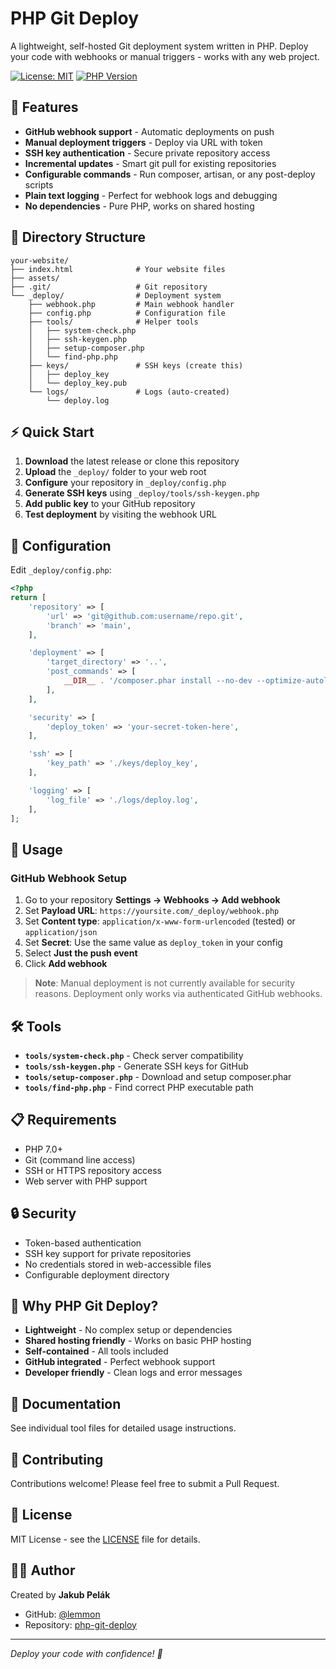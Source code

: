 # PHP Git Deploy

A lightweight, self-hosted Git deployment system written in PHP. Deploy your code with webhooks or manual triggers - works with any web project.

[![License: MIT](https://img.shields.io/badge/License-MIT-yellow.svg)](https://opensource.org/licenses/MIT)
[![PHP Version](https://img.shields.io/badge/PHP-7.0%2B-blue.svg)](https://php.net)

## 🚀 Features

- **GitHub webhook support** - Automatic deployments on push
- **Manual deployment triggers** - Deploy via URL with token
- **SSH key authentication** - Secure private repository access
- **Incremental updates** - Smart git pull for existing repositories
- **Configurable commands** - Run composer, artisan, or any post-deploy scripts
- **Plain text logging** - Perfect for webhook logs and debugging
- **No dependencies** - Pure PHP, works on shared hosting

## 📁 Directory Structure

```
your-website/
├── index.html              # Your website files
├── assets/
├── .git/                   # Git repository
└── _deploy/                # Deployment system
    ├── webhook.php         # Main webhook handler
    ├── config.php          # Configuration file
    ├── tools/              # Helper tools
    │   ├── system-check.php
    │   ├── ssh-keygen.php
    │   ├── setup-composer.php
    │   └── find-php.php
    ├── keys/               # SSH keys (create this)
    │   ├── deploy_key
    │   └── deploy_key.pub
    └── logs/               # Logs (auto-created)
        └── deploy.log
```

## ⚡ Quick Start

1. **Download** the latest release or clone this repository
2. **Upload** the `_deploy/` folder to your web root
3. **Configure** your repository in `_deploy/config.php`
4. **Generate SSH keys** using `_deploy/tools/ssh-keygen.php`
5. **Add public key** to your GitHub repository
6. **Test deployment** by visiting the webhook URL

## 🔧 Configuration

Edit `_deploy/config.php`:

```php
<?php
return [
    'repository' => [
        'url' => 'git@github.com:username/repo.git',
        'branch' => 'main',
    ],

    'deployment' => [
        'target_directory' => '..',
        'post_commands' => [
            __DIR__ . '/composer.phar install --no-dev --optimize-autoloader --no-interaction',
        ],
    ],

    'security' => [
        'deploy_token' => 'your-secret-token-here',
    ],

    'ssh' => [
        'key_path' => './keys/deploy_key',
    ],

    'logging' => [
        'log_file' => './logs/deploy.log',
    ],
];
```

## 🔗 Usage

### GitHub Webhook Setup
1. Go to your repository **Settings → Webhooks → Add webhook**
2. Set **Payload URL**: `https://yoursite.com/_deploy/webhook.php`
3. Set **Content type**: `application/x-www-form-urlencoded` (tested) or `application/json`
4. Set **Secret**: Use the same value as `deploy_token` in your config
5. Select **Just the push event**
6. Click **Add webhook**

> **Note**: Manual deployment is not currently available for security reasons. Deployment only works via authenticated GitHub webhooks.

## 🛠️ Tools

- **`tools/system-check.php`** - Check server compatibility
- **`tools/ssh-keygen.php`** - Generate SSH keys for GitHub
- **`tools/setup-composer.php`** - Download and setup composer.phar
- **`tools/find-php.php`** - Find correct PHP executable path

## 📋 Requirements

- PHP 7.0+
- Git (command line access)
- SSH or HTTPS repository access
- Web server with PHP support

## 🔒 Security

- Token-based authentication
- SSH key support for private repositories
- No credentials stored in web-accessible files
- Configurable deployment directory

## 🌟 Why PHP Git Deploy?

- **Lightweight** - No complex setup or dependencies
- **Shared hosting friendly** - Works on basic PHP hosting
- **Self-contained** - All tools included
- **GitHub integrated** - Perfect webhook support
- **Developer friendly** - Clean logs and error messages

## 📖 Documentation

See individual tool files for detailed usage instructions.

## 🤝 Contributing

Contributions welcome! Please feel free to submit a Pull Request.

## 📄 License

MIT License - see the [LICENSE](LICENSE) file for details.

## 👨‍💻 Author

Created by **Jakub Pelák**

- GitHub: [@lemmon](https://github.com/lemmon)
- Repository: [php-git-deploy](https://github.com/lemmon/php-git-deploy)

---

*Deploy your code with confidence! 🚀*
